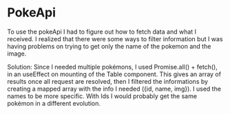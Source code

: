 # PokeApi

To use the pokeApi I had to figure out how to fetch data and what I received. I realized that there were some ways to filter information but I was having problems
on trying to get only the name of the pokemon and the image.

Solution: Since I needed multiple pokémons, I used Promise.all() + fetch(), in an useEffect on mounting of the Table component. This gives an array of results once all request are resolved, then I filtered the informations by creating a mapped array with the info I needed ({id, name, img}).
I used the names to be more specific. With Ids I would probably get the same pokémon in a different evolution.
